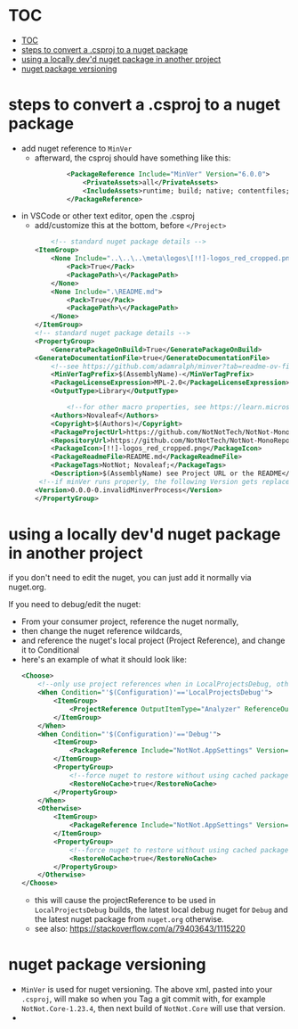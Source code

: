 # TOC
- [TOC](#toc)
- [steps to convert a .csproj to a nuget package](#steps-to-convert-a-csproj-to-a-nuget-package)
- [using a locally dev'd nuget package in another project](#using-a-locally-devd-nuget-package-in-another-project)
- [nuget package versioning](#nuget-package-versioning)


# steps to convert a .csproj to a nuget package


- add nuget reference to `MinVer`
  - afterward, the csproj should have something like this:
	```xml
			<PackageReference Include="MinVer" Version="6.0.0">
				<PrivateAssets>all</PrivateAssets>
				<IncludeAssets>runtime; build; native; contentfiles; analyzers; buildtransitive</IncludeAssets>
			</PackageReference>
	```
- in VSCode or other text editor, open the .csproj
  - add/customize this at the bottom, before `</Project>`
	```xml
		<!-- standard nuget package details -->
	<ItemGroup>
		<None Include="..\..\..\meta\logos\[!!]-logos_red_cropped.png">
			<Pack>True</Pack>
			<PackagePath>\</PackagePath>
		</None>
		<None Include=".\README.md">
			<Pack>True</Pack>
			<PackagePath>\</PackagePath>
		</None>
	</ItemGroup>
	<!-- standard nuget package details -->
	<PropertyGroup>
		<GeneratePackageOnBuild>True</GeneratePackageOnBuild>
	<GenerateDocumentationFile>true</GenerateDocumentationFile>
		<!--see https://github.com/adamralph/minver?tab=readme-ov-file#can-i-version-multiple-projects-in-a-single-repository-independently -->
		<MinVerTagPrefix>$(AssemblyName)-</MinVerTagPrefix>	
		<PackageLicenseExpression>MPL-2.0</PackageLicenseExpression>
		<OutputType>Library</OutputType>

			<!--for other macro properties, see https://learn.microsoft.com/en-us/visualstudio/msbuild/common-msbuild-project-properties?view=vs-2022 -->
		<Authors>Novaleaf</Authors>
		<Copyright>$(Authors)</Copyright>
		<PackageProjectUrl>https://github.com/NotNotTech/NotNot-MonoRepo/tree/master/src/nuget/$(AssemblyName)/</PackageProjectUrl>
		<RepositoryUrl>https://github.com/NotNotTech/NotNot-MonoRepo</RepositoryUrl>
		<PackageIcon>[!!]-logos_red_cropped.png</PackageIcon>
		<PackageReadmeFile>README.md</PackageReadmeFile>
		<PackageTags>NotNot; Novaleaf;</PackageTags>
		<Description>$(AssemblyName) see Project URL or the README</Description>
	 <!--if minVer runs properly, the following Version gets replaced.  if it doesnt, restart visual studio and try again.-->
	<Version>0.0.0-0.invalidMinverProcess</Version>
	</PropertyGroup>
	```

# using a locally dev'd nuget package in another project

if you don't need to edit the nuget, you can just add it normally via nuget.org.

If you need to debug/edit the nuget:
- From your consumer project, reference the nuget normally,
- then change the nuget reference wildcards, 
- and reference the nuget's local project (Project Reference), and change it to Conditional
- here's an example of what it should look like:
	```xml
	<Choose>
		<!--only use project references when in LocalProjectsDebug, otherwise use the nuget package references-->
		<When Condition="'$(Configuration)'=='LocalProjectsDebug'">
			<ItemGroup>
				<ProjectReference OutputItemType="Analyzer" ReferenceOutputAssembly="false" Include="..\..\nuget\NotNot.AppSettings\NotNot.AppSettings.csproj" />
			</ItemGroup>
		</When>
		<When Condition="'$(Configuration)'=='Debug'">
			<ItemGroup>
				<PackageReference Include="NotNot.AppSettings" Version="0.0.0-0.localDebug" />
			</ItemGroup>
			<PropertyGroup>
				<!--force nuget to restore without using cached packages, to ensure above wildcard always gets latest non-preview version in nuget-->
				<RestoreNoCache>true</RestoreNoCache>
			</PropertyGroup>
		</When>
		<Otherwise>
			<ItemGroup>
				<PackageReference Include="NotNot.AppSettings" Version="*" />
			</ItemGroup>
			<PropertyGroup>
				<!--force nuget to restore without using cached packages, to ensure above wildcard always gets latest non-preview version in nuget-->
				<RestoreNoCache>true</RestoreNoCache>
			</PropertyGroup>
		</Otherwise>
	</Choose>
	```
	-	this will cause the projectReference to be used in `LocalProjectsDebug` builds, the latest local debug nuget for `Debug` and the latest nuget package from `nuget.org` otherwise.
	- see also: https://stackoverflow.com/a/79403643/1115220


# nuget package versioning
 - `MinVer` is used for nuget versioning. The above xml, pasted into your `.csproj`, will make so when you Tag a git commit with, for example `NotNot.Core-1.23.4`, then next build of `NotNot.Core` will use that version.
 - 